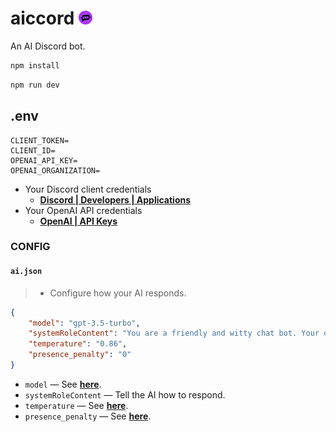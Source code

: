 # aiccord <img src="./public/assets/img/aiccord.png" width="22.5px"  />

An AI Discord bot.

```zsh
npm install
```

```zsh
npm run dev
```

## .env

```env
CLIENT_TOKEN=
CLIENT_ID=
OPENAI_API_KEY=
OPENAI_ORGANIZATION=
```

- Your Discord client credentials
  - **[Discord | Developers | Applications](https://discord.com/developers/applications)**
- Your OpenAI API credentials
  - **[OpenAI | API Keys](https://platform.openai.com/api-keys)**

### CONFIG

#### `ai.json`

> - Configure how your AI responds.

```json
{
    "model": "gpt-3.5-turbo",
    "systemRoleContent": "You are a friendly and witty chat bot. Your only job is to either answer a question in a funny way, or be intrigued by whatever the user says.",
    "temperature": "0.86",
    "presence_penalty": "0"
}
```

- `model` — See **[here](https://platform.openai.com/docs/models/models)**.
- `systemRoleContent` — Tell the AI how to respond.
- `temperature` — See **[here](https://platform.openai.com/docs/guides/text-generation/how-should-i-set-the-temperature-parameter)**.
- `presence_penalty` — See **[here](https://platform.openai.com/docs/guides/text-generation/parameter-details)**.
